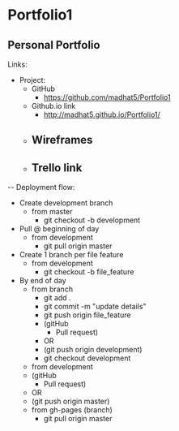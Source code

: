 # Portfolio1


Personal Portfolio
--
Links:

- Project:
    - GitHub
        - https://github.com/madhat5/Portfolio1
    - Github.io link
    	- http://madhat5.github.io/Portfolio1/
    - Wireframes
        - 
    - Trello link
        - 

--
Deployment flow:

- Create development branch
    - from master
        - git checkout -b development       
- Pull @ beginning of day
    - from development
        - git pull origin master
- Create 1 branch per file feature
    - from development
        - git checkout -b file_feature
- By end of day 
    - from branch
        - git add .
        - git commit -m "update details"
        - git push origin file_feature
        - (gitHub
            - Pull request)
        - OR
        - (git push origin development)
        - git checkout development
    - from development
    - (gitHub
        - Pull request)
    - OR
    - (git push origin master)
    - from gh-pages (branch)
    	- git pull origin master


